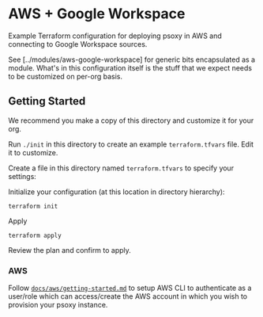 # AWS + Google Workspace

Example Terraform configuration for deploying psoxy in AWS and connecting to Google Workspace sources.

See [../modules/aws-google-workspace] for generic bits encapsulated as a module.  What's in this
configuration itself is the stuff that we expect needs to be customized on per-org basis.

## Getting Started

We recommend you make a copy of this directory and customize it for your org.

Run `./init` in this directory to create an example `terraform.tfvars` file.  Edit it to customize.

Create a file in this directory named `terraform.tfvars` to specify your settings:

Initialize your configuration (at this location in directory hierarchy):
```shell
terraform init
```

Apply
```shell
terraform apply
```

Review the plan and confirm to apply.

### AWS
Follow [`docs/aws/getting-started.md`](../../../docs/aws/getting-started.md) to setup AWS CLI to
authenticate as a user/role which can access/create the AWS account in which you wish to provision
your psoxy instance.


